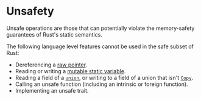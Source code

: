 # Unsafety

Unsafe operations are those that can potentially violate the memory-safety
guarantees of Rust's static semantics.

The following language level features cannot be used in the safe subset of
Rust:

- Dereferencing a [raw pointer](types.html#pointer-types).
- Reading or writing a [mutable static variable](items/static-items.html#mutable-statics).
- Reading a field of a [`union`](items/unions.html), or writing to a field of a
  union that isn't [`Copy`](special-types-and-traits.html#copy).
- Calling an unsafe function (including an intrinsic or foreign function).
- Implementing an unsafe trait.